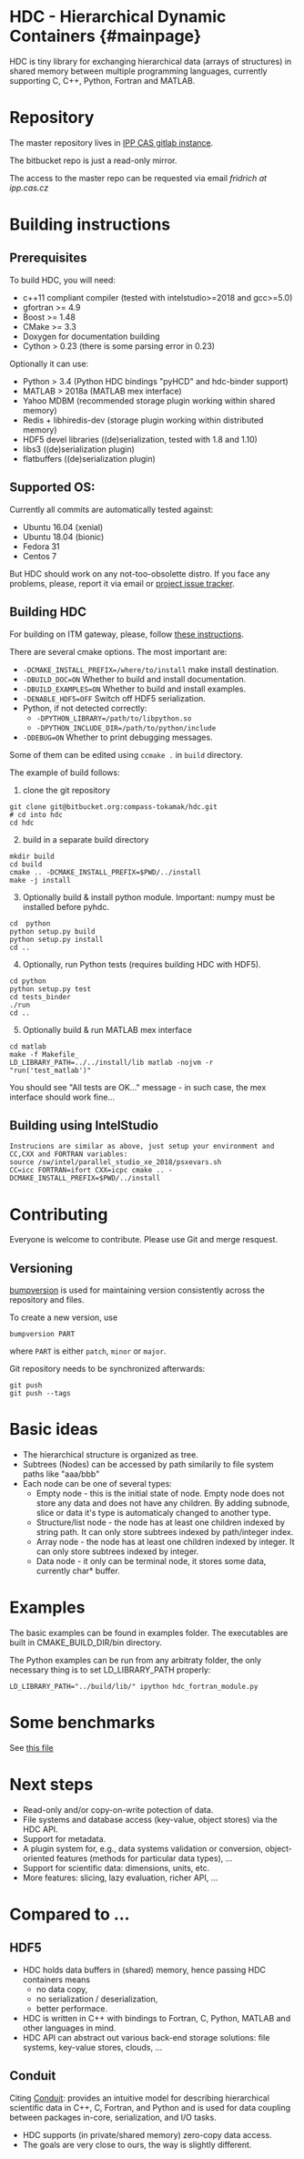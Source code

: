 HDC - Hierarchical Dynamic Containers                         {#mainpage}
=====================================

HDC is tiny library for exchanging hierarchical data (arrays of structures) in shared memory between multiple programming languages, currently supporting C, C++, Python, Fortran and MATLAB.


Repository
==========
The master repository lives in [IPP CAS gitlab instance](https://repo.tok.ipp.cas.cz/compass-tokamak/HDC).

The bitbucket repo is just a read-only mirror.

The access to the master repo can be requested via email *fridrich at ipp.cas.cz*

Building instructions
=====================

Prerequisites
-------------

To build HDC, you will need:
- c++11 compliant compiler (tested with intelstudio>=2018 and gcc>=5.0)
- gfortran >= 4.9
- Boost >= 1.48
- CMake >= 3.3
- Doxygen for documentation building
- Cython > 0.23 (there is some parsing error in 0.23)

Optionally it can use:
- Python > 3.4 (Python HDC bindings "pyHCD" and hdc-binder support)
- MATLAB > 2018a (MATLAB mex interface)
- Yahoo MDBM (recommended storage plugin working within shared memory)
- Redis + libhiredis-dev (storage plugin working within distributed memory)
- HDF5 devel libraries ((de)serialization, tested with 1.8 and 1.10)
- libs3 ((de)serialization plugin)
- flatbuffers ((de)serialization plugin)

Supported OS:
-------------

Currently all commits are automatically tested against:

 - Ubuntu 16.04 (xenial)
 - Ubuntu 18.04 (bionic)
 - Fedora 31
 - Centos 7

But HDC should work on any not-too-obsolette distro. If you face any problems, please, report it via email or [project issue tracker](https://repo.tok.ipp.cas.cz/dashboard/issues).


Building HDC
------------
For building on ITM gateway, please, follow [these instructions](docs/BUILDING_ON_ITM_GATEWAY.md).

There are several cmake options. The most important are:

  - `-DCMAKE_INSTALL_PREFIX=/where/to/install` make install destination.
  - `-DBUILD_DOC=ON` Whether to build and install documentation.
  - `-DBUILD_EXAMPLES=ON` Whether to build and install examples.
  - `-DENABLE_HDF5=OFF` Switch off HDF5 serialization.
  - Python, if not detected correctly:
    - `-DPYTHON_LIBRARY=/path/to/libpython.so`
    - `-DPYTHON_INCLUDE_DIR=/path/to/python/include`
  - `-DDEBUG=ON` Whether to print debugging messages.

Some of them can be edited using `ccmake .` in `build` directory.

The example of build follows:

 1. clone the git repository
 ```
 git clone git@bitbucket.org:compass-tokamak/hdc.git
 # cd into hdc
 cd hdc
 ```
 2. build in a separate build directory
 ```
 mkdir build
 cd build
 cmake .. -DCMAKE_INSTALL_PREFIX=$PWD/../install
 make -j install
 ```

 3. Optionally build & install python module. Important: numpy must be installed before pyhdc.
 ```
 cd  python
 python setup.py build
 python setup.py install
 cd ..
 ```

 4. Optionally, run Python tests (requires building HDC with HDF5).
 ```
 cd python
 python setup.py test
 cd tests_binder
 ./run
 cd ..
 ```

 5. Optionally build & run MATLAB mex interface
 ```
 cd matlab
 make -f Makefile_
 LD_LIBRARY_PATH=../../install/lib matlab -nojvm -r "run('test_matlab')"
 ```
You should see "All tests are OK..." message - in such case, the mex interface should work fine...

Building using IntelStudio
--------------------------
```
Instrucions are similar as above, just setup your environment and CC,CXX and FORTRAN variables:
source /sw/intel/parallel_studio_xe_2018/psxevars.sh
CC=icc FORTRAN=ifort CXX=icpc cmake .. -DCMAKE_INSTALL_PREFIX=$PWD/../install

```

Contributing
============

Everyone is welcome to contribute. Please use Git and merge resquest.

Versioning
----------

[bumpversion](https://github.com/c4urself/bump2version) is used for maintaining version consistently
across the repository and files.

To create a new version, use

```
bumpversion PART
```

where `PART` is either `patch`, `minor` or `major`.

Git repository needs to be synchronized afterwards:

```
git push
git push --tags
```

Basic ideas
===========
- The hierarchical structure is organized as tree.
- Subtrees (Nodes) can be accessed by path similarily to file system paths like "aaa/bbb"
- Each node can be one of several types:
  + Empty node - this is the initial state of node. Empty node does not store any data and does not have any children. By adding subnode, slice or data it's type is automaticaly changed to another type.
  + Structure/list node - the node has at least one children indexed by string path. It can only store subtrees indexed by path/integer index.
  + Array node - the node has at least one children indexed by integer. It can only store subtrees indexed by integer.
  + Data node - it only can be terminal node, it stores some data, currently char* buffer.


Examples
========
The basic examples can be found in examples folder. The executables are built in CMAKE_BUILD_DIR/bin directory.

The Python examples can be run from any arbitraty folder, the only necessary thing is to set LD_LIBRARY_PATH properly:

```
LD_LIBRARY_PATH="../build/lib/" ipython hdc_fortran_module.py
```

Some benchmarks
===============
See [this file](docs/PERFORMANCE_TESTING.md)

Next steps
==========
- Read-only and/or copy-on-write potection of data.
- File systems and database access (key-value, object stores) via the HDC API.
- Support for metadata.
- A plugin system for, e.g., data systems validation or conversion, object-oriented features (methods for particular data types), ...
- Support for scientific data: dimensions, units, etc.
- More features: slicing, lazy evaluation, richer API, ...

Compared to ...
===============
HDF5
----
- HDC holds data buffers in (shared) memory, hence passing HDC containers means
    - no data copy,
    - no serialization / deserialization,
    - better performace.
- HDC is written in C++ with bindings to Fortran, C, Python, MATLAB and other languages in mind.
- HDC API can abstract out various back-end storage solutions: file systems, key-value stores, clouds, ...

Conduit
-------
Citing [Conduit](http://software.llnl.gov/conduit/): provides an intuitive model for describing hierarchical scientific data in C++, C, Fortran, and Python and is used for data coupling between packages in-core, serialization, and I/O tasks.

- HDC supports (in private/shared memory) zero-copy data access.
- The goals are very close to ours, the way is slightly different.
